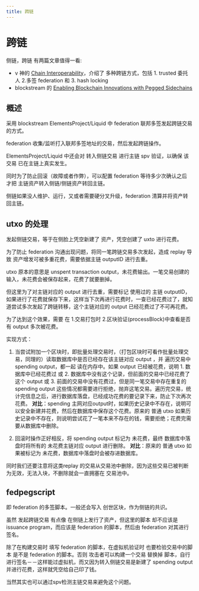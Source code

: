```yaml
---
title: 跨链
---
```


# 跨链

侧链，跨链 有两篇文章值得一看:

+ v 神的 [Chain Interoperability](https://www.r3.com/reports/chain-interoperability/)，介绍了 多种跨链方式，包括 1. trusted 委托人 2.多签 federation 和 3. hash locking
+ blockstream 的 [Enabling Blockchain Innovations with Pegged Sidechains](https://blockstream.com/sidechains.pdf)

## 概述
采用 blockstream ElementsProject/Liquid 中 federation 联邦多签发起跨链交易的方式。

federation 收集/监听打入联邦多签地址的交易，然后发起跨链操作。

ElementsProject/Liquid 中还会对 转入侧链交易 进行主链 spv 验证，以确保 该交易 已在主链上真实发生。

同时为了防止回滚（故障或者作弊），可以配置 federation 等待多少次确认之后 才把 主链资产转入侧链/侧链资产转回主链。

侧链如果没人维护、运行，又或者需要硬分叉升级，federation 清算并将资产转回主链。

## utxo 的处理
发起侧链交易，等于在侧脸上凭空新建了 资产，凭空创建了 uxto 进行花费。

为了防止 federation 沟通出现问题，将同一笔跨链交易多次发起，造成 replay 导致 资产增发可被多重花费，需要依据主链 outputID 进行去重。

utxo 原本的意思是 unspent transaction output，未花费输出。一笔交易创建的 输入，未花费会被保存起来，花费了就要删掉。

但这里为了对主链对应的 output 进行去重，需要标记 使用过的 主链 outputID， 如果进行了花费就保存下来，这样当下次再进行花费时，一查已经花费过了，就知道尝试多次发起了跨链转移，这个主链对应的 output 已经花费过了不可再花费。

为了达到这个效果，需要 在 1.交易打包时 2.区块验证(processBlock)中查看是否有 output 多次被花费。

实现方式：

1. 当尝试附加一个区块时，即批量处理交易时，（打包区块时可看作批量处理交易，同理的）读取数据库中是否已经存在该主链对应 output ，并 遍历交易中 spending output，都一起 读在内存中。如果 output 已经被花费，说明 1. 数据库中已经花费过 或 2. 数据库中没有这个记录，但前面的交易中已经花费了这个 output 或 3. 前面的交易中没有花费过，但是同一笔交易中存在重复的 spending output   这些情况都需要进行拒绝，抛弃这笔交易。遍历完交易，统计完信息之后，进行数据库落盘，已经成功花费的要记录下来，防止下次再次花费。
__对比__：spending 主网对应output时，如果历史记录中不存在，说明可以安全新建并花费，然后在数据库中保存这个花费。原来的 普通 utxo 如果历史记录中不存在，则说明尝试花了一笔本来不存在的钱，需要拒绝；花费完需要从数据库中删除。

2. 回滚时操作正好相反，将 spending output 标记为 未花费，最终 数据库中落盘时将所有的 未花费主链对应 output 进行删除。
__对比__：原来的 普通 utxo 如果被标记为 未花费，数据库中落盘时会被存进数据库。

同时我们还要注意将这类replay 的交易从交易池中删除，因为这些交易已被判断为无效，无法入块，不删除就会一直拥塞在 交易池中。

## fedpegscript
即 federation 的多签脚本。一般还会写入 创世区块，作为侧链的共识。

虽然 发起跨链交易 有点像 在侧链上发行了资产，但这里的脚本 却不应该是 issuance program，而应该是 federation 的脚本，然后由 federation 对其进行签名。

除了在构建交易时 填写 federation 的脚本，在虚拟机验证时 也要检验交易中的脚本 是不是 federation 的脚本。否则 攻击者可以构建一个交易 替换掉 脚本，自行进行签名－－这样能过虚拟机，而又因为转入侧链交易是新建了 spending output 并进行花费，这样就凭空给自己印了钱。

当然其实也可以通过spv检测主链交易来避免这个问题。

<!-- 

## 扩展阅读
+ [SoK: Communication Across Distributed Ledgers](https://eprint.iacr.org/2019/1128)
+ [About Blockchain Interoperability](https://eprint.iacr.org/2020/643)
+ [A Survey on Blockchain Interoperability: Past, Present, and Future Trends](https://arxiv.org/abs/2005.14282)
+ [Cross-chain Deals and Adversarial Commerce](https://arxiv.org/abs/1905.09743)
+ [Cross-Chain Payment Protocols with Success Guarantees](https://arxiv.org/abs/1912.04513)
+ [Atomic Cross-Chain Swaps](https://arxiv.org/abs/1801.09515)
+ [Cross-chain Transactions](https://www.researchgate.net/publication/341297894_Cross-chain_Transactions)
+ [FairSwap: How to fairly exchange digital goods](https://eprint.iacr.org/2018/740)
+ [On the impossibility of fair exchange without a trusted third party](https://www.cs.utexas.edu/~shmat/courses/cs395t_fall04/pagnia.pdf)
+ [Enabling Cross-chain Transactions: A Decentralized Cryptocurrency Exchange Protocol](https://arxiv.org/abs/2005.03199)
    + runchao says that this work relies on a committee so may not be a good one 
+ [Smart Contracts on the Move](https://arxiv.org/abs/2004.05933)


-->